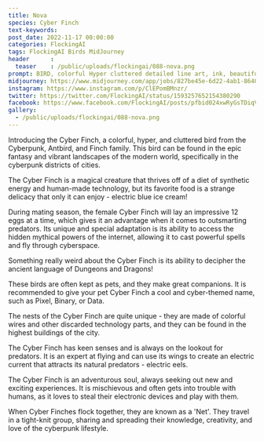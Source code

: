 ```yaml
---
title: Nova
species: Cyber Finch
text-keywords: 
post_date: 2022-11-17 00:00:00
categories: FlockingAI
tags: FlockingAI Birds MidJourney 
header      :
  teaser    : /public/uploads/flockingai/088-nova.png
prompt: BIRD, colorful Hyper cluttered detailed line art, ink, beautiful cyberpunk antbird finch portrait, cyberpunk, in the style of Geof Darrow, Mobius, Philippe Druillet, Hyper detailed, epic
midjourney: https://www.midjourney.com/app/jobs/827be45e-6d22-4ab1-8640-420435d9fc8c
instagram: https://www.instagram.com/p/ClEPomBMnzr/
twitter: https://twitter.com/FlockingAI/status/1593257652154380290
facebook: https://www.facebook.com/FlockingAI/posts/pfbid024xwRyGsTDiqVF3jgJqszxfzxg4QdfWga2RBBHv8WAszTLn8Xj7hBNTJVif2SAy7el
gallery: 
  - /public/uploads/flockingai/088-nova.png
---
```


Introducing the Cyber Finch, a colorful, hyper, and cluttered bird from the Cyberpunk, Antbird, and Finch family. This bird can be found in the epic fantasy and vibrant landscapes of the modern world, specifically in the cyberpunk districts of cities.

The Cyber Finch is a magical creature that thrives off of a diet of synthetic energy and human-made technology, but its favorite food is a strange delicacy that only it can enjoy - electric blue ice cream!

During mating season, the female Cyber Finch will lay an impressive 12 eggs at a time, which gives it an advantage when it comes to outsmarting predators. Its unique and special adaptation is its ability to access the hidden mythical powers of the internet, allowing it to cast powerful spells and fly through cyberspace.

Something really weird about the Cyber Finch is its ability to decipher the ancient language of Dungeons and Dragons!

These birds are often kept as pets, and they make great companions. It is recommended to give your pet Cyber Finch a cool and cyber-themed name, such as Pixel, Binary, or Data.

The nests of the Cyber Finch are quite unique - they are made of colorful wires and other discarded technology parts, and they can be found in the highest buildings of the city.

The Cyber Finch has keen senses and is always on the lookout for predators. It is an expert at flying and can use its wings to create an electric current that attracts its natural predators - electric eels.

The Cyber Finch is an adventurous soul, always seeking out new and exciting experiences. It is mischievous and often gets into trouble with humans, as it loves to steal their electronic devices and play with them.

When Cyber Finches flock together, they are known as a 'Net'. They travel in a tight-knit group, sharing and spreading their knowledge, creativity, and love of the cyberpunk lifestyle.
